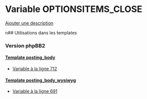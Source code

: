 # Variable OPTIONSITEMS_CLOSE
[Ajouter une description](https://fa-tvars.appspot.com/OPTIONSITEMS_CLOSE)

n## Utilisations dans les templates

### Version phpBB2

#### [Template posting_body](subsilver/posting_body.md)
* [Variable à la ligne 712](../subsilver/posting_body.tpl#L712)

#### [Template posting_body_wysiwyg](subsilver/posting_body_wysiwyg.md)
* [Variable à la ligne 691](../subsilver/posting_body_wysiwyg.tpl#L691)